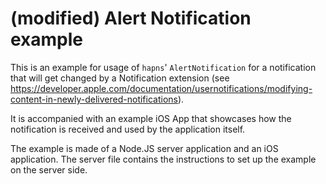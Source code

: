# (modified) Alert Notification example

This is an example for usage of `hapns`' `AlertNotification` for a notification that will get changed by a Notification extension (see https://developer.apple.com/documentation/usernotifications/modifying-content-in-newly-delivered-notifications).

It is accompanied with an example iOS App that showcases how the notification is received and used by the application itself.

The example is made of a Node.JS server application and an iOS application.
The server file contains the instructions to set up the example on the server side.
